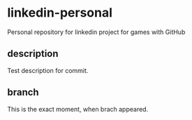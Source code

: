 # linkedin-personal
Personal repository for linkedin project for games with GitHub
## description
Test description for commit.
## branch
This is the exact moment, when brach appeared.